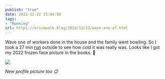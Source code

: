 ```yaml
---
publish: "true"
date: 2022-12-22 15:04:59
tags:
- "Running"
url: https://ericmwalk.blog/2022/12/22/wave-one-of.html
---
```

Wave one of workers done in the house and the family went bowling. So I took a 27 min [run](http://www.strava.com/activities/8279791724) outside to see how cold it was really was. Looks like I got my 2022 frozen face picture in the books. 🥶

![](https://ericmwalk.blog/uploads/2022/a82dbb1eeb.jpg)

*New profile picture too 😉*
